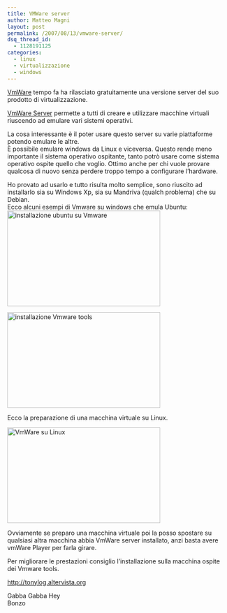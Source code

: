 ```yaml
---
title: VMWare server
author: Matteo Magni
layout: post
permalink: /2007/08/13/vmware-server/
dsq_thread_id:
  - 1128191125
categories:
  - linux
  - virtualizzazione
  - windows
---
```

<p><a href="http://www.vmware.com/">VmWare</a> tempo fa ha rilasciato gratuitamente una versione server del suo prodotto di virtualizzazione.</p>
<p><a href="http://www.vmware.com/download/server/">VmWare Server</a> permette a tutti di creare e utilizzare macchine virtuali riuscendo ad emulare vari sistemi operativi.</p>
<p>La cosa interessante è il poter usare questo server su varie piattaforme potendo emulare le altre.<br />
È possibile emulare windows da Linux e viceversa. Questo rende meno importante il sistema operativo ospitante, tanto potrò usare come sistema operativo ospite quello che voglio. Ottimo anche per chi vuole provare qualcosa di nuovo senza perdere troppo tempo a configurare l&#8217;hardware.</p>
<p>Ho provato ad usarlo e tutto risulta molto semplice, sono riuscito ad installarlo sia su Windows Xp, sia su Mandriva (qualch problema) che su Debian.<br />
Ecco alcuni esempi di Vmware su windows che emula Ubuntu:<br />
<a href="http://magni.me/wp-content/uploads/2007/08/th_04_vm.jpg" rel="lightbox" title=""><img src="http://magni.me/wp-content/uploads/2007/08/th_04_vm.jpg" width="350" height="219" alt="installazione ubuntu su Vmware" /></a></p>
<p><a href="http://magni.me/wp-content/uploads/2007/08/th_06_vm.jpg" rel="lightbox" title="VmWare tools"><img src="http://magni.me/wp-content/uploads/2007/08/th_06_vm.jpg" width="350" height="219" alt="installazione Vmware tools" /></a></p>
<p>Ecco la preparazione di una macchina virtuale su Linux.</p>
<p><a href="http://magni.me/wp-content/uploads/2007/08/th_03_server.png" rel="lightbox" title="VmWare su linux"><img src="http://magni.me/wp-content/uploads/2007/08/th_03_server.png" width="350" height="219" alt="VmWare su Linux" /></a></p>
<p>Ovviamente se preparo una macchina virtuale poi la posso spostare su qualsiasi altra macchina abbia VmWare server installato, anzi basta avere vmWare Player per farla girare.</p>
<p>Per migliorare le prestazioni consiglio l&#8217;installazione sulla macchina ospite dei Vmware tools.<br />
<a href="http://tonylog.altervista.org/2007/05/01/installare-vmware-tools-sulla-macchina-virtuale-linux-ubuntu-610-edgy-eft/"></p>
<p>http://tonylog.altervista.org</a></p>
<p>Gabba Gabba Hey<br />
Bonzo</p>
